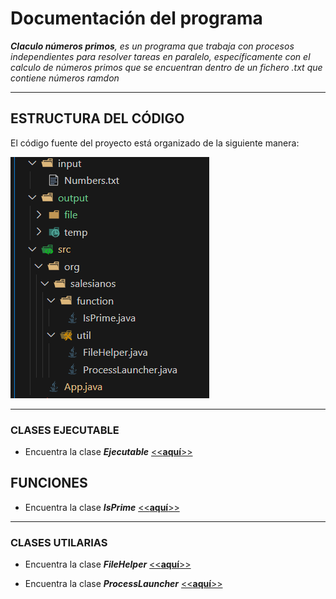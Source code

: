 # Documentación del programa

_**Claculo números primos**, es un programa que trabaja con procesos independientes para resolver tareas en paralelo, específicamente con el calculo de números primos que se encuentran dentro de un fichero .txt que contiene números ramdon_

---
## ESTRUCTURA DEL CÓDIGO
El código fuente del proyecto está organizado de la siguiente manera:

![image](./images/image.png)

---
### CLASES EJECUTABLE
- Encuentra la clase _**Ejecutable**_ [<<**aquí**>>](CLASE_EJECUTABLE.md) 

## FUNCIONES
- Encuentra la clase _**IsPrime**_ [<<**aquí**>>](CLASE_IS_PRIME.md) 
---
### CLASES UTILARIAS
- Encuentra la clase _**FileHelper**_ [<<**aquí**>>](CLASE_FILE_HELPER.md) 

- Encuentra la clase _**ProcessLauncher**_ [<<**aquí**>>](CLASE_PROCESS_LAUNCHER.md) 